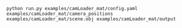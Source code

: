 `python run.py examples/camLoader_mat/config.yaml examples/camLoader_mat/camera_positions examples/camLoader_mat/scene.obj examples/camLoader_mat/output`